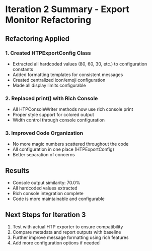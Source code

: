 # Iteration 2 Summary - Export Monitor Refactoring

## Refactoring Applied

### 1. Created HTPExportConfig Class
- Extracted all hardcoded values (80, 60, 30, etc.) to configuration constants
- Added formatting templates for consistent messages
- Created centralized icon/emoji configuration
- Made all display limits configurable

### 2. Replaced print() with Rich Console
- All HTPConsoleWriter methods now use rich console print
- Proper style support for colored output
- Width control through console configuration

### 3. Improved Code Organization
- No more magic numbers scattered throughout the code
- All configuration in one place (HTPExportConfig)
- Better separation of concerns

## Results
- Console output similarity: 70.0%
- All hardcoded values extracted
- Rich console integration complete
- Code is more maintainable and configurable

## Next Steps for Iteration 3
1. Test with actual HTP exporter to ensure compatibility
2. Compare metadata and report outputs with baseline
3. Further improve message formatting using rich features
4. Add more configuration options if needed

